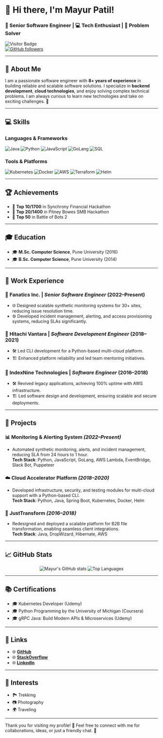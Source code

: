 # 👋 Hi there, I'm Mayur Patil!  
### 🚀 Senior Software Engineer | 💻 Tech Enthusiast | 🧩 Problem Solver  

![Visitor Badge](https://visitor-badge.laobi.icu/badge?page_id=mayurvpatil.profile)  
[![GitHub followers](https://img.shields.io/github/followers/mayurvpatil?label=Follow&style=social)](https://github.com/mayurvpatil)

---

## 🌟 **About Me**  
I am a passionate software engineer with **8+ years of experience** in building reliable and scalable software solutions. I specialize in **backend development**, **cloud technologies**, and enjoy solving complex technical problems. I am always curious to learn new technologies and take on exciting challenges. 🚀

---

## 💻 **Skills**

### **Languages & Frameworks**
![Java](https://img.shields.io/badge/Java-007396?style=for-the-badge&logo=java&logoColor=white)
![Python](https://img.shields.io/badge/Python-3776AB?style=for-the-badge&logo=python&logoColor=white)
![JavaScript](https://img.shields.io/badge/JavaScript-F7DF1E?style=for-the-badge&logo=javascript&logoColor=black)
![GoLang](https://img.shields.io/badge/GoLang-00ADD8?style=for-the-badge&logo=go&logoColor=white)
![SQL](https://img.shields.io/badge/SQL-003B57?style=for-the-badge&logo=sqlite&logoColor=white)

### **Tools & Platforms**
![Kubernetes](https://img.shields.io/badge/Kubernetes-326CE5?style=for-the-badge&logo=kubernetes&logoColor=white)
![Docker](https://img.shields.io/badge/Docker-2496ED?style=for-the-badge&logo=docker&logoColor=white)
![AWS](https://img.shields.io/badge/AWS-232F3E?style=for-the-badge&logo=amazon-aws&logoColor=white)
![Terraform](https://img.shields.io/badge/Terraform-623CE4?style=for-the-badge&logo=terraform&logoColor=white)
![Helm](https://img.shields.io/badge/Helm-0F1689?style=for-the-badge&logo=helm&logoColor=white)

---

## 🏆 **Achievements**
- 🏅 **Top 10/1700** in Synchrony Financial Hackathon  
- 🏅 **Top 20/1400** in Pitney Bowes SMB Hackathon  
- 🏅 **Top 50** in Battle of Bots 2  

---

## 🎓 **Education**  
- 🎓 **M.Sc. Computer Science**, Pune University (2016)  
- 🎓 **B.Sc. Computer Science**, Pune University (2014)  

---

## 📂 **Work Experience**

### 🔧 **Fanatics Inc.** | *Senior Software Engineer* (2022–Present)  
- 🌐 Designed scalable synthetic monitoring systems for 30+ sites, reducing issue resolution time.  
- ⚙️ Developed incident management, alerting, and access provisioning systems, reducing SLAs significantly.  

### 🔧 **Hitachi Vantara** | *Software Development Engineer* (2018–2021)  
- 🛠️ Led CLI development for a Python-based multi-cloud platform.  
- 🏗️ Enhanced platform reliability and led team mentoring initiatives.  

### 🔧 **IndexNine Technologies** | *Software Engineer* (2016–2018)  
- 🛠️ Revived legacy applications, achieving 100% uptime with AWS infrastructure.  
- 🏗️ Led software design and development, ensuring scalable and secure deployments.  

---

## 📌 **Projects**

### 📊 **Monitoring & Alerting System** *(2022–Present)*  
- Automated synthetic monitoring, alerts, and incident management, reducing SLA from 24 hours to 1 hour.  
**Tech Stack**: Python, JavaScript, GoLang, AWS Lambda, EventBridge, Slack Bot, Puppeteer  

### ☁️ **Cloud Accelerator Platform** *(2018–2020)*  
- Developed infrastructure, security, and testing modules for multi-cloud support with a Python-based CLI.  
**Tech Stack**: Python, Java, Spring Boot, Kubernetes, Docker, Helm  

### 🔄 **JustTransform** *(2016–2018)*  
- Redesigned and deployed a scalable platform for B2B file transformation, enabling seamless client integrations.  
**Tech Stack**: Java, DropWizard, Hibernate, AWS  

---

## 📈 **GitHub Stats**
<p align="center">
  <img src="https://github-readme-stats.vercel.app/api?username=mayurvpatil&show_icons=true&theme=radical" alt="Mayur's GitHub stats" />
  <img src="https://github-readme-stats.vercel.app/api/top-langs/?username=mayurvpatil&layout=compact&theme=radical" alt="Top Languages" />
</p>

---

## 📚 **Certifications**
- 🎓 Kubernetes Developer (Udemy)  
- 🎓 Python Programming by the University of Michigan (Coursera)  
- 🎓 gRPC Java: Build Modern APIs & Microservices (Udemy)  

---

## 📎 **Links**  
- 🌐 [**GitHub**](https://github.com/mayurvpatil)  
- 🌐 [**StackOverflow**](https://stackoverflow.com/users/3116512/mayur)  
- 🌐 [**LinkedIn**](https://linkedin.com/in/mayurvpatil)  

---

## 🌟 **Interests**  
- 🏞️ Trekking  
- 📷 Photography  
- 🌍 Traveling  

---

Thank you for visiting my profile! 🚀 Feel free to connect with me for collaborations, ideas, or just a friendly chat. 💬
